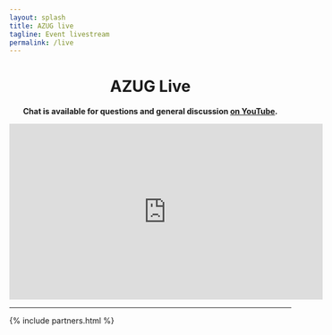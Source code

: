 ```yaml
---
layout: splash
title: AZUG live
tagline: Event livestream
permalink: /live
---
```

<!--
<h1>No livestream is in progress</h1>
<p>There is currently no livestream in progress. If you want to watch the archive of sessions we have recorded, check <a href="/videos">our videos page</a>.</p>
-->
<h1 style="text-align: center;">AZUG Live</h1>

<p style="text-align: center;">
  <b>Chat is available for questions and general discussion <a href="https://www.youtube.com/watch?v=LT34UjQSI2s">on YouTube</a>.</b>
</p>

<iframe width="560" height="315" src="https://www.youtube-nocookie.com/embed/LT34UjQSI2s" frameborder="0" allow="accelerometer; autoplay; encrypted-media; gyroscope; picture-in-picture" allowfullscreen></iframe>

<hr />

<div class="partners-narrow">
	{% include partners.html %}
</div>